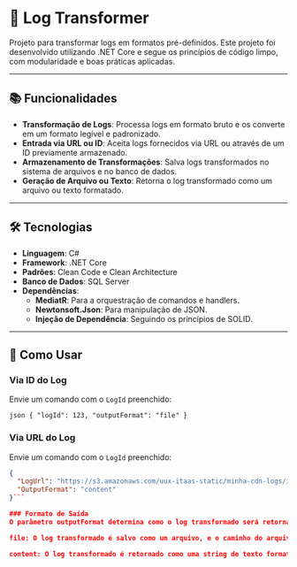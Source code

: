 # 📝 Log Transformer

Projeto para transformar logs em formatos pré-definidos. Este projeto foi desenvolvido utilizando .NET Core e segue os princípios de código limpo, com modularidade e boas práticas aplicadas.

---

## 📚 Funcionalidades

- **Transformação de Logs**: Processa logs em formato bruto e os converte em um formato legível e padronizado.
- **Entrada via URL ou ID**: Aceita logs fornecidos via URL ou através de um ID previamente armazenado.
- **Armazenamento de Transformações**: Salva logs transformados no sistema de arquivos e no banco de dados.
- **Geração de Arquivo ou Texto**: Retorna o log transformado como um arquivo ou texto formatado.

---

## 🛠️ Tecnologias

- **Linguagem**: C#
- **Framework**: .NET Core
- **Padrões**: Clean Code e Clean Architecture
- **Banco de Dados**: SQL Server
- **Dependências**:
  - **MediatR**: Para a orquestração de comandos e handlers.
  - **Newtonsoft.Json**: Para manipulação de JSON.
  - **Injeção de Dependência**: Seguindo os princípios de SOLID.

---

## 🧩 Como Usar

### Via ID do Log

Envie um comando com o `LogId` preenchido:

```json { "logId": 123, "outputFormat": "file" }```

### Via URL do Log

Envie um comando com o `LogId` preenchido:

```json
{
  "LogUrl": "https://s3.amazonaws.com/uux-itaas-static/minha-cdn-logs/input-01.txt",
  "OutputFormat": "content"
}```

### Formato de Saída
O parâmetro outputFormat determina como o log transformado será retornado:

file: O log transformado é salvo como um arquivo, e o caminho do arquivo é retornado.

content: O log transformado é retornado como uma string de texto formatada.
